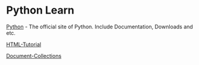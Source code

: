 # Python Learn

[Python](https://www.python.org/) - The official site of Python. Include Documentation, Downloads and etc.

[HTML-Tutorial](http://www.w3school.com.cn/html/)

[Document-Collections](https://www.w3cschool.cn/)

